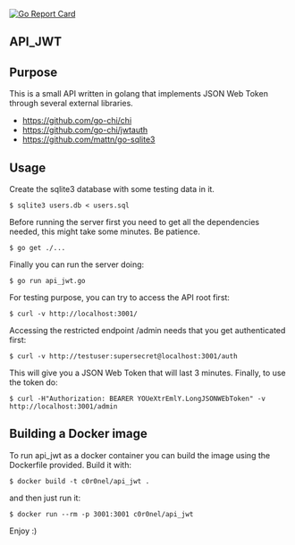 [![Go Report Card](https://goreportcard.com/badge/github.com/c0r0nel/api_jwt)](https://goreportcard.com/report/github.com/c0r0nel/api_jwt)

## API_JWT

## Purpose

This is a small API written in golang that implements JSON Web Token through several external libraries.

- https://github.com/go-chi/chi
- https://github.com/go-chi/jwtauth
- https://github.com/mattn/go-sqlite3


## Usage

Create the sqlite3 database with some testing data in it.
```
$ sqlite3 users.db < users.sql
```

Before running the server first you need to get all the dependencies needed, this might take some minutes. Be patience.
```
$ go get ./...
```

Finally you can run the server doing:

```
$ go run api_jwt.go
```

For testing purpose, you can try to access the API root first:

```
$ curl -v http://localhost:3001/
```
Accessing the restricted endpoint /admin needs that you get authenticated first:
```
$ curl -v http://testuser:supersecret@localhost:3001/auth
```
This will give you a JSON Web Token that will last 3 minutes.
Finally, to use the token do:
```
$ curl -H"Authorization: BEARER YOUeXtrEmlY.LongJSONWEbToken" -v http://localhost:3001/admin
```

## Building a Docker image

To run api_jwt as a docker container you can build the image using the Dockerfile provided.
Build it with:
```
$ docker build -t c0r0nel/api_jwt .
```
and then just run it:
```
$ docker run --rm -p 3001:3001 c0r0nel/api_jwt
```

Enjoy :)
